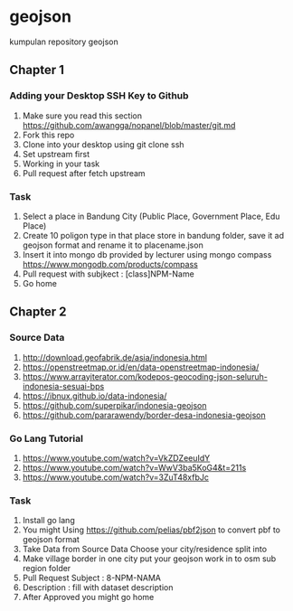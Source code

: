 # geojson
kumpulan repository geojson

## Chapter 1
### Adding your Desktop SSH Key to Github
1. Make sure you read this section https://github.com/awangga/nopanel/blob/master/git.md
2. Fork this repo
3. Clone into your desktop using git clone ssh
4. Set upstream first
5. Working in your task
6. Pull request after fetch upstream

### Task
1. Select a place in Bandung City (Public Place, Government Place, Edu Place)
2. Create 10 poligon type in that place store in bandung folder, save it ad geojson format and rename it to placename.json
3. Insert it into mongo db provided by lecturer using mongo compass https://www.mongodb.com/products/compass
4. Pull request with subjkect : [class]NPM-Name
5. Go home

## Chapter 2
### Source Data
1. http://download.geofabrik.de/asia/indonesia.html
2. https://openstreetmap.or.id/en/data-openstreetmap-indonesia/
3. https://www.arrayiterator.com/kodepos-geocoding-json-seluruh-indonesia-sesuai-bps
4. https://ibnux.github.io/data-indonesia/
5. https://github.com/superpikar/indonesia-geojson
6. https://github.com/pararawendy/border-desa-indonesia-geojson

### Go Lang Tutorial
1. https://www.youtube.com/watch?v=VkZDZeeuIdY
2. https://www.youtube.com/watch?v=WwV3ba5KoG4&t=211s
3. https://www.youtube.com/watch?v=3ZuT48xfbJc

### Task
1. Install go lang
2. You might Using https://github.com/pelias/pbf2json to convert pbf to geojson format
3. Take Data from Source Data Choose your city/residence split into 
3. Make village border in one city put your geojson work in to osm sub region folder
4. Pull Request Subject : 8-NPM-NAMA
5. Description : fill with dataset description
6. After Approved you might go home
